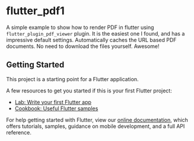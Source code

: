 # flutter_pdf1

A simple example to show how to render PDF in flutter using `flutter_plugin_pdf_viewer` plugin. It is the easiest one I found, and has a impressive default settings. Automatically caches the URL based PDF documents. No need to download the files yourself. Awesome!

## Getting Started

This project is a starting point for a Flutter application.

A few resources to get you started if this is your first Flutter project:

- [Lab: Write your first Flutter app](https://flutter.dev/docs/get-started/codelab)
- [Cookbook: Useful Flutter samples](https://flutter.dev/docs/cookbook)

For help getting started with Flutter, view our
[online documentation](https://flutter.dev/docs), which offers tutorials,
samples, guidance on mobile development, and a full API reference.
